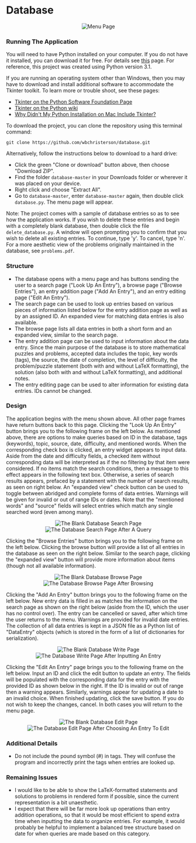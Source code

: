 # Database

<p align="center">
  <img src="img/database-home.png" alt="Menu Page">
</p>

### Running The Application
You will need to have Python installed on your computer. If you do not have it installed, you can download it for free. For details see [this](https://www.python.org/downloads/ "Python Foundation Software Download Page") page. For reference, this project was created using Python version 3.1.

If you are running an operating system other than Windows, then you may have to download and install additional software to accommodate the Tkinter toolkit. To learn more or trouble shoot, see these pages:
* [Tkinter on the Python Software Foundation Page](https://www.python.org/download/mac/tcltk/)
* [Tkinter on the Python wiki](https://wiki.python.org/moin/TkInter)
* [Why Didn't My Python Installation on Mac Include Tkinter?](https://stackoverflow.com/questions/36760839/why-my-python-installed-via-home-brew-not-include-tkinter)

To download the project, you can clone the repository using this terminal command:
```
git clone https://github.com/wbchristerson/database.git
```

Alternatively, follow the instructions below to download to a hard drive:
* Click the green "Clone or download" button above, then choose "Download ZIP".
* Find the folder `database-master` in your Downloads folder or wherever it was placed on your device.
* Right click and choose "Extract All".
* Go to `database-master`, enter `database-master` again, then double click `database.py`. The menu page will appear.

Note: The project comes with a sample of database entries so as to see how the application works. If you wish to delete these entries and begin with a completely blank database, then double click the file `delete_database.py`. A window will open prompting you to confirm that you wish to delete all existing entries. To continue, type 'y'. To cancel, type 'n'. For a more aesthetic view of the problems originally maintained in the database, see `problems.pdf`.


### Structure
* The database opens with a menu page and has buttons sending the user to a search page ("Look Up An Entry"), a browse page ("Browse Entries"), an entry addition page ("Add An Entry"), and an entry editing page ("Edit An Entry").
* The search page can be used to look up entries based on various pieces of information listed below for the entry addition page as well as by an assigned ID. An expanded view for matching data entries is also available.
* The browse page lists all data entries in both a short form and an expanded view, similar to the search page.
* The entry addition page can be used to input information about the data entry. Since the main purpose of the database is to store mathematical puzzles and problems, accepted data includes the topic, key words (tags), the source, the date of completion, the level of difficulty, the problem/puzzle statement (both with and without LaTeX formatting), the solution (also both with and without LaTeX formatting), and additional notes.
* The entry editing page can be used to alter information for existing data entries. IDs cannot be changed.


### Design
The application begins with the menu shown above. All other page frames have return buttons back to this page. Clicking the "Look Up An Entry" button brings you to the following frame on the left below. As mentioned above, there are options to make queries based on ID in the database, tags (keywords), topic, source, date, difficulty, and mentioned words. When the corresponding check box is clicked, an entry widget appears to input data. Aside from the date and difficulty fields, a checked item without corresponding data will be interpreted as if the no filtering by that item were considered. If no items match the search conditions, then a message to this effect appears in the following text box. Otherwise, a series of search results appears, prefaced by a statement with the number of search results, as seen on right below. An "expanded view" check button can be used to toggle between abridged and complete forms of data entries. Warnings will be given for invalid or out of range IDs or dates. Note that the "mentioned words" and "source" fields will select entries which match any single searched word (even among many).

<p align="center">
  <img src="img/database-search-blank.png" alt = "The Blank Database Search Page">
  <img src="img/database-search-data.png" alt = "The Database Search Page After A Query">
</p>

Clicking the "Browse Entries" button brings you to the following frame on the left below. Clicking the browse button will provide a list of all entries in the database as seen on the right below. Similar to the search page, clicking the "expanded view" button will provide more information about items (though not all available information).

<p align="center">
  <img src="img/database-browse-blank.png" alt = "The Blank Database Browse Page">
  <img src="img/database-browse-data.png" alt = "The Database Browse Page After Browsing">
</p>

Clicking the "Add An Entry" button brings you to the following frame on the left below. New entry data is filled in as matches the information on the search page as shown on the right below (aside from the ID, which the user has no control over). The entry can be cancelled or saved, after which time the user returns to the menu. Warnings are provided for invalid date entries. The collection of all data entries is kept in a JSON file as a Python list of "DataEntry" objects (which is stored in the form of a list of dictionaries for serialization).

<p align="center">
  <img src="img/database-write-blank.png" alt = "The Blank Database Write Page">
  <img src="img/database-write-data.png" alt = "The Database Write Page After Inputting An Entry">
</p>

Clicking the "Edit An Entry" page brings you to the following frame on the left below. Input an ID and click the edit button to update an entry. The fields will be populated with the corresponding data for the entry with the provided ID as shown below in the right. If the ID is invalid or out of range then a warning appears. Similarly, warnings appear for updating a date to an invalid choice. When finished updating, click the save button. If you do not wish to keep the changes, cancel. In both cases you will return to the menu page.

<p align="center">
  <img src="img/database-edit-blank.png" alt = "The Blank Database Edit Page">
  <img src="img/database-edit-data.png" alt = "The Database Edit Page After Choosing An Entry To Edit">
</p>


### Additional Details
* Do not include the pound symbol (#) in tags. They will confuse the program and incorrectly print the tags when entries are looked up.


### Remaining Issues
* I would like to be able to show the LaTeX-formatted statements and solutions to problems in rendered form if possible, since the current representation is a bit unaesthetic.
* I expect that there will be far more look up operations than entry addition operations, so that it would be most efficient to spend extra time when inputting the data to organize entries. For example, it would probably be helpful to implement a balanced tree structure based on date for when queries are made based on this category.
